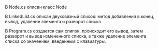 В Node.cs описан класс Node

В LinkedList.cs описан двухсвязный список: метод добавления в конец, вывод, удаление элемента и разворот списка

В Program.cs создается сам спипок, происходит его вывод, затем разворот и вывод измененного списка, а также удаление элемента списка со значением, введенным с клавиатуры.
